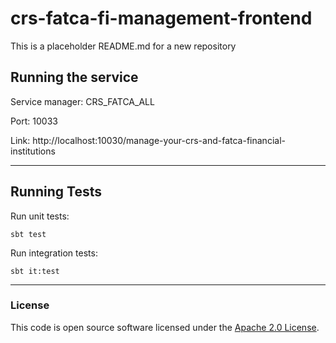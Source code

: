 
# crs-fatca-fi-management-frontend

This is a placeholder README.md for a new repository

## Running the service

Service manager: CRS_FATCA_ALL

Port: 10033

Link: http://localhost:10030/manage-your-crs-and-fatca-financial-institutions

 ---

## Running Tests
Run unit tests:
 ```
 sbt test
 ```

Run integration tests:
 ```
 sbt it:test
 ```

 ---



### License

This code is open source software licensed under the [Apache 2.0 License]("http://www.apache.org/licenses/LICENSE-2.0.html").